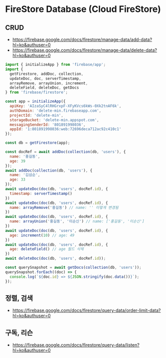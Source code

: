 # FireStore Database (Cloud FireStore)

## CRUD
* https://firebase.google.com/docs/firestore/manage-data/add-data?hl=ko&authuser=0
* https://firebase.google.com/docs/firestore/manage-data/delete-data?hl=ko&authuser=0
```js
import { initializeApp } from 'firebase/app';
import {
  getFirestore, addDoc, collection,
  updateDoc, doc, serverTimestamp,
  arrayRemove, arrayUnion, increment,
  deleteField, deleteDoc, getDocs
} from 'firebase/firestore';

const app = initializeApp({
  apiKey: 'AIzaSyC4lRHGrxpF-XFyKVcs6kWs-0Xk2tnAF6k',
  authDomain: 'delete-min.firebaseapp.com',
  projectId: 'delete-min',
  storageBucket: 'delete-min.appspot.com',
  messagingSenderId: '801891998036',
  appId: '1:801891998036:web:72696deca712ac92c410c1'
});

const db = getFirestore(app);

const docRef = await addDoc(collection(db, 'users'), {
  name: '홍길동',
  age: 39
});
await addDoc(collection(db, 'users'), {
  name: '김삼순',
  age: 33
});
await updateDoc(doc(db, 'users', docRef.id), {
  timestamp: serverTimestamp()
})
await updateDoc(doc(db, 'users', docRef.id), {
  name: arrayRemove('홍길동') // name: '' 이렇게 변경됨
})
await updateDoc(doc(db, 'users', docRef.id), {
  name: arrayUnion('홍길동', '이순신') // name: ['홍길동', '이순신']
})
await updateDoc(doc(db, 'users', docRef.id), {
  age: increment(10) // age: 49
})
await updateDoc(doc(db, 'users', docRef.id), {
  age: deleteField() // age 필드 삭제
})
await deleteDoc(doc(db, 'users', docRef.id));

const querySnapshot = await getDocs(collection(db, 'users'));
querySnapshot.forEach((doc) => {
  console.log(`${doc.id} => ${JSON.stringify(doc.data())}`);
});
```

## 정렬, 검색
* https://firebase.google.com/docs/firestore/query-data/order-limit-data?hl=ko&authuser=0

## 구독, 리슨
* https://firebase.google.com/docs/firestore/query-data/listen?hl=ko&authuser=0
